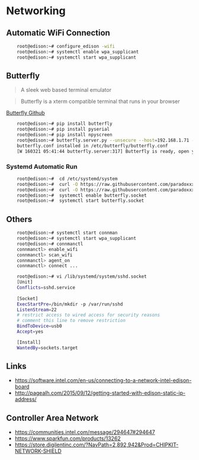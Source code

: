 Networking
==

## Automatic WiFi Connection

```sh
    root@edison:~# configure_edison -wifi
    root@edison:~# systemctl enable wpa_supplicant
    root@edison:~# systemctl start wpa_supplicant
```

## Butterfly

> A sleek web based terminal emulator

> Butterfly is a xterm compatible terminal that runs in your browser

[Butterfly Github](https://github.com/paradoxxxzero/butterfly)

```sh
    root@edison:~# pip install butterfly
    root@edison:~# pip install pyserial
    root@edison:~# pip install npyscreen
    root@edison:~# butterfly.server.py --unsecure --host=192.168.1.71 --port=8885
    butterfly.conf installed in /etc/butterfly/butterfly.conf
    [W 160321 05:41:44 butterfly.server:317] Butterfly is ready, open your browser to: http://192.168.1.71:8885/
```

### Systemd Automatic Run

```sh
    root@edison:~#  cd /etc/systemd/system
    root@edison:~#  curl -O https://raw.githubusercontent.com/paradoxxxzero/butterfly/master/butterfly.service
    root@edison:~#  curl -O https://raw.githubusercontent.com/paradoxxxzero/butterfly/master/butterfly.socket
    root@edison:~#  systemctl enable butterfly.socket
    root@edison:~#  systemctl start butterfly.socket
```

## Others

```sh
    root@edison:~# systemctl start connman
    root@edison:~# systemctl start wpa_supplicant
    root@edison:~# connmanctl
    connmanctl> enable_wifi
    connmanctl> scan_wifi
    connmanctl> agent_on
    connmanctl> connect ...
```

```sh
    root@edison:~# vi /lib/systemd/system/sshd.socket
    [Unit]
    Conflicts=sshd.service
    
    [Socket]
    ExecStartPre=/bin/mkdir -p /var/run/sshd
    ListenStream=22
    # restrict access to wired access for security reasons
    # comment this line to remove restriction
    BindToDevice=usb0
    Accept=yes

    [Install]
    WantedBy=sockets.target
```

## Links

- https://software.intel.com/en-us/connecting-to-a-network-intel-edison-board
- http://pagealh.com/2015/09/12/getting-started-with-edison-static-ip-address/

## Controller Area Network

- https://communities.intel.com/message/294647#294647
- https://www.sparkfun.com/products/13262
- https://store.digilentinc.com/?NavPath=2,892,942&Prod=CHIPKIT-NETWORK-SHIELD
